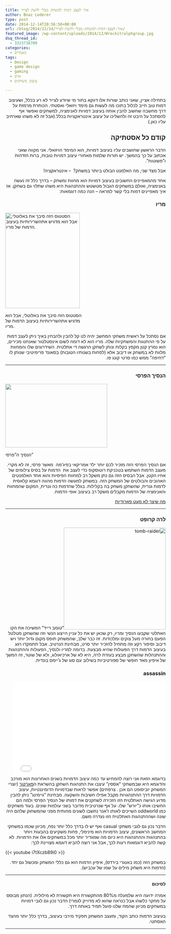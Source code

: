 ```yaml
---
title: איך לעצב דמות למשחק מבלי לדעת לצייר
author: Boaz Lederer
type: post
date: 2014-12-14T20:56:50+00:00
url: /blog/2014/12/14/איך-לעצב-דמות-למשחק-מבלי-לדעת-לצייר/
featured_image: /wp-content/uploads/2014/12/Wreckitralphgroup.jpg
dsq_thread_id:
  - 3323716709
categories:
  - מאמרים
tags:
  - Design
  - game design
  - gaming
  - ארט
  - עיצוב משחקים

---
```

<p dir="rtl" style="text-align: right;">
  בתחילה אציין, שאני כותב שורות אלו דווקא בתור מי שיודע לצייר לא רע בכלל, ושעיצוב דמות טוב חייב לכלול בתוכו מה לעשות גם מימד ויזואלי ואסטתי. הכותרת מרמזת על דרך מחשבה שחשוב להבין אותה בעיצוב דמויות לאנימציה, למשחקים ואפשר אף להסתכל על היבט זה ולהשליכו על עיצוב אינטראקציות בכלל.(אבל זה לא משהו שארחיב עליו כאן.)
</p>

<h2 dir="rtl" style="text-align: right;">
  קודם כל אסטתיקה
</h2>

<p dir="rtl" style="text-align: right;">
  הדבר הראשון שחושבים עליו בעיצוב דמויות, הוא המימד הויזואלי. אני מקווה שאני אכתוב על כך בהמשך. יש תורות שלמות מאחורי עיצוב דמויות טובות, ברות הזדהות ו&#8221;פשוטות&#8221;.
</p>

<p dir="rtl" style="text-align: right;">
  אבל מצד שני, מה האלמנט הבולט ביותר במשחק?  &#8211; אינטראקציה!
</p>

<p dir="rtl" style="text-align: right;">
  אחד מהמאפיינים החשובים בעיצוב דמויות הוא מחוות ומשחק &#8211; בדרך כלל זה נעשה באנימציה, ואולם במשחקים הגבול מטשטש וההתנהגות היא משהו שתלוי גם בשחקן. אז איך מאפיינים דמות בלי קשר למראה &#8211; הנה כמה דוגמאות:
</p>

<h3 dir="rtl" style="text-align: right;">
  מריו
</h3>

<div id="attachment_522" style="width: 244px" class="wp-caption alignleft">
  <a href="http://www.aniboaz.co.il/Blog/wp-content/uploads/2014/12/Balotelli-s-Racist-Tweet-Featured-Classic-Super-Mario-Joke-466307-2.jpg"><img class="wp-image-522 size-medium" src="http://www.aniboaz.co.il/Blog/wp-content/uploads/2014/12/Balotelli-s-Racist-Tweet-Featured-Classic-Super-Mario-Joke-466307-2-234x300.jpg" alt="הסטטוס הזה סיבך את באלוטלי, אבל הוא מדגיש אתהשרירותיות בעיצוב הדמות של מריו." width="234" height="300" /></a>
  
  <p class="wp-caption-text">
    הסטטוס הזה סיבך את באלוטלי, אבל הוא מדגיש אתהשרירותיות בעיצוב הדמות של מריו.
  </p>
</div>

<p dir="rtl" style="text-align: right;">
  אם נסתכל על ראשית משחקי המחשב יהיה לנו קל להבין ולהבחין באיך ניתן לעצב דמות על פי ההתנגות והמשחקיות שלה. מריו הוא לא דומה לשום אינסטלטור שאנחנו מכירים, הוא נמרץ קטן מקפץ בקלות ונותן לשחקן הרגשה די אתלטית. השידרוגים שלו והמחוות מלוות לא במשחק או דיבוב אלא (לפחות בשנותיו הטובות) בסאונד פרימיטיבי שנותן לו &#8220;דחיפה&#8221; ממש כמו סרטי קונג פו.
</p>

<hr dir="rtl" />

<h3 dir="rtl" style="text-align: right;">
  הנסיך הפרסי
</h3>

<div style="width: 330px" class="wp-caption alignright">
  <img src="http://upload.wikimedia.org/wikipedia/en/9/9b/Prince_of_Persia_%281989_video_game%29_IBM_PC_Version_gameplay.gif" alt="" width="320" height="200" />
  
  <p class="wp-caption-text">
    הנסיך ה&#8221;פרסי&#8221;
  </p>
</div>

<p dir="rtl" style="text-align: right;">
  אם הנסיך הפרסי הזה מזכיר לכם יותר ילד אמריקאי בפיג&#8217;מה  מאשר פרסי, זה לא מקרי. מעצב הדמות השתמש בטכניקת רוטוסקופ כדי לעצב את  הדמות על בסיס צילומים של אחיו הקטן. אבל הבסיס הזה גם נתן משקל רב למחוות הפיסיות והוא אחד האלמנטים האהובים והבולטים של המשחק הזה. במשחק למעשה הדמות מהווה דוגמא קלאסית לדמות גנרית, שהשחקן משחק בה בקלילות. בגלל שהדמות כה גנרית, המקום שהמחוות והאנימציה של הדמות מקבלים משקל רב בעיצוב אופי הדמות.
</p>

<p dir="rtl" style="text-align: right;">
  <a href="https://www.youtube.com/watch?v=PD_eLZbltCs&list=UUx6lmeqRP_kTmbAFPPA1W1Q">מה שיצר לא מעט פארודיות</a>
</p>

<hr dir="rtl" />

<h3 dir="rtl" style="text-align: right;">
  לרה קרופט
</h3>

<p dir="rtl" style="text-align: right;">
  <a href="http://www.aniboaz.co.il/Blog/wp-content/uploads/2014/12/tomb-raider.jpg"><img class="alignleft wp-image-500 size-thumbnail" src="http://www.aniboaz.co.il/Blog/wp-content/uploads/2014/12/tomb-raider-320x320.jpg" alt="tomb-raider" width="320" height="320" /></a>&#8220;טומב רייד&#8221; המשיכה את הקו האתלטי שקבעו הנסיך ומריו, רק שכאן יש את כל עניין הייצוג הנשי וזה שהשחקן מטלטל הפעם בחורה מעל צוקים ומלכודות. זה כבר שלב, שהמשחק תופס מקום גדול יותר ויש דיבוב וסיפור רקע וזה מתחיל להזכיר יותר סרט, מבחינת הנרטיב. אבל תתמקדו רגע בעיצוב הדמות דרך הפעולות שהיא מבצעת. בדומה למריו ולנסיך, הפעולות וההתנהגות וההתנהלות שהשחקן מבצע בעזרת לרה, היא לא של ארכיאולוג, ולא של שוטר, זה המשך של איפיון מאד חופשי של ספורטיביות בשילוב עם סוג של ג&#8217;יימס בונדית.
</p>

<h3 dir="rtl" style="text-align: right;">
  assassin
</h3>

<p dir="rtl" style="text-align: right;">
  <iframe src="//giphy.com/embed/UttSCOFluBge4" width="480" height="295" frameborder="0" allowfullscreen="allowfullscreen"></iframe><br /> בדוגמא הזאת אני רוצה להמחיש עד כמה עיצוב הדמויות בשנים האחרונות הוא מורכב והדוגמא היא שבמשחקי &#8220;אססין&#8221; עיצבו את התנהגות השחקן בהשראת ה<a title="מה זה פארקור?" href="http://he.wikipedia.org/wiki/%D7%A4%D7%90%D7%A8%D7%A7%D7%95%D7%A8">פארקור</a> (יוצרי המשחק יוביסופט הם אכן . צרפתים) אפשר לראות שבדמויות הדומיננטיות, עיצוב הדמויות דרך ההתנהגויות מקבל אפילו חשיבות והשקעה. מבחינת &#8220;גיימינג&#8221; ניתן להבין מדוע הגישה האתלטית הזו הזכירה לשחקנים את דמותו של הנסיך הפרסי ולמה הם החשיבו אותו כ&#8221;יורש&#8221; שלו. על אף שנרטיבית מדובר בשני עולמות שונים. בעוד משחקים כמו oddworld השייכים לאותו ז&#8217;אנר נחשבו לשונים מהותית מפני שהמשחוק שלהם היה שונה ושההתנהגות האתלטית הזו נעדרה משם.
</p>

<p dir="rtl" style="text-align: right;">
  הדבר נכון גם לגבי משחקי casual ואף יש לו בדרך כלל יותר נפח, מכיוון שכמו במשחקי המחשב הראשונים, עיצוב הדמויות הוא מינימלי, פחות משקיעים בהבעות ויותר בהתנהגות וההתנהגות היא כיום מה שמגדיר יותר מכל במשחקים אלו את הדמויות. לא קשה להביא דוגמאות רעות לכך, אבל אני רוצה להביא דוגמא מצויינת לכך:
</p>

{{< youtube i7tXczb89i0 >}}

<p dir="rtl" style="text-align: right;">
  במשחק הזה (כמו באנגרי בירדס), איפיון הדמות הוא גם כללי המשחק ומכשול גם יחד. (הדמות היא משחק מילים על שמו של עכביש).
</p>

<hr dir="rtl" />

<div dir="rtl">
  <h4 style="text-align: right;">
    לסיכום
  </h4>
  
  <p style="text-align: right;">
    אמרה ידועה היא שלמעלה מ80% מהתקשורת היא תקשורת לא מילולית. (הנתון מבוסס על מחקר כלשהו אבל כנראה שהוא לא מדוייק לגמרי) הדבר נכון גם לגבי דמויות במשחקים מכיוון שהמח שלנו פועל תמיד באותה דרך.
  </p>
  
  <p style="text-align: right;">
    בעיצוב הדמות כותב הקוד, ומעצב המשחק תפקיד מירבי בעיצוב, בדרך כלל יותר מהצד האסתטי.
  </p>
  
  <hr />
  
  <p>
    <div class="apester-media" data-media-id="54e3b39d9cf6a70335accaec">
    </div>
  </p>
</div>
